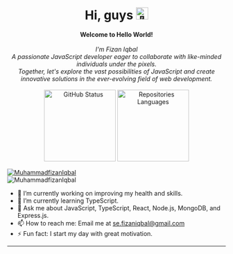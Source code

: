 <h1 align="center">Hi, guys <img src="https://github.com/wervlad/wervlad/assets/24524555/766d336d-b87d-44ba-807c-c51de2bc6b4d" width="28px" alt="👋"></h1>
<p align="center"> <b>Welcome to Hello World!</b><br><br><i>I'm Fizan Iqbal<br> A passionate JavaScript developer eager to collaborate with like-minded individuals under the pixels.<br>
Together, let's explore the vast possibilities of JavaScript and create innovative solutions in the ever-evolving field of web development.<br></i><br>
<a href="https://github.com/faizaniqbalLC"><img height="165em" alt="GitHub Status" src="https://github-readme-stats.vercel.app/api?username=faizaniqbalLC&show_icons=true&theme=algolia&include_all_commits=true&count_private=true"/></a>
 <a href="https://github.com/faizaniqbalLC"><img height="165em"  alt="Repositories Languages" src="https://github-readme-stats.vercel.app/api/top-langs/?username=faizaniqbalLC&layout=compact&langs_count=8&theme=algolia"/></a>
</p>
<p align="left">
    <a href="https://linkedin.com/in/muhammad-fizan-iqbal" target="_blank"><img src="https://img.shields.io/badge/LinkedIn-%230077B5.svg?logo=linkedin&logoColor=white"
                                                            alt="MuhammadfizanIqbal" /></a> <br/>   
  <img src="https://komarev.com/ghpvc/?username=faizaniqbalLC" alt="MuhammadfizanIqbal" />
</p>

- 🔭 I’m currently working on improving my health and skills. 
- 🌱 I’m currently learning TypeScript.
- 💬 Ask me about JavaScript, TypeScript, React, Node.js, MongoDB, and Express.js.
- 📫 How to reach me: Email me at [se.fizaniqbal@gmail.com](mailto:se.fizaniqbal@gmail.com)
- ⚡ Fun fact: I start my day with great motivation.

---
